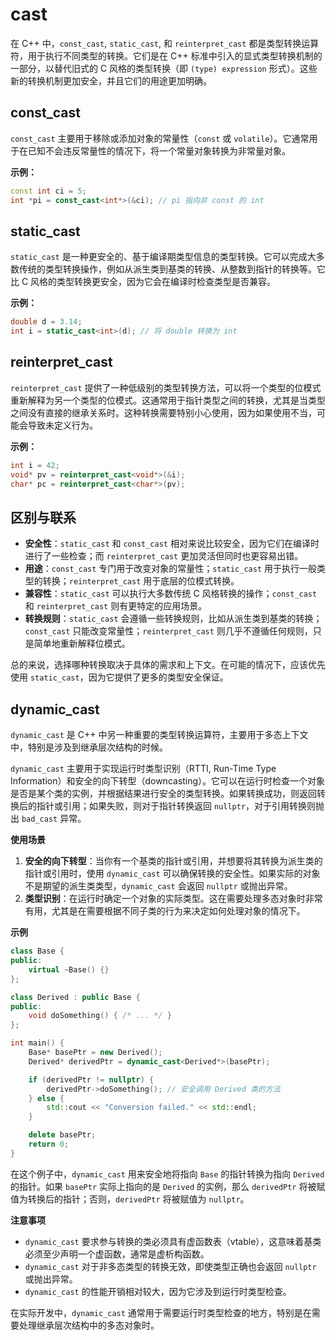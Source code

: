 # cast

在 C++ 中，`const_cast`, `static_cast`, 和 `reinterpret_cast` 都是类型转换运算符，用于执行不同类型的转换。它们是在 C++ 标准中引入的显式类型转换机制的一部分，以替代旧式的 C 风格的类型转换（即 `(type) expression` 形式）。这些新的转换机制更加安全，并且它们的用途更加明确。

## const_cast

`const_cast` 主要用于移除或添加对象的常量性（`const` 或 `volatile`）。它通常用于在已知不会违反常量性的情况下，将一个常量对象转换为非常量对象。

**示例：**
```cpp
const int ci = 5;
int *pi = const_cast<int*>(&ci); // pi 指向非 const 的 int
```

## static_cast

`static_cast` 是一种更安全的、基于编译期类型信息的类型转换。它可以完成大多数传统的类型转换操作，例如从派生类到基类的转换、从整数到指针的转换等。它比 C 风格的类型转换更安全，因为它会在编译时检查类型是否兼容。

**示例：**
```cpp
double d = 3.14;
int i = static_cast<int>(d); // 将 double 转换为 int
```

## reinterpret_cast

`reinterpret_cast` 提供了一种低级别的类型转换方法，可以将一个类型的位模式重新解释为另一个类型的位模式。这通常用于指针类型之间的转换，尤其是当类型之间没有直接的继承关系时。这种转换需要特别小心使用，因为如果使用不当，可能会导致未定义行为。

**示例：**
```cpp
int i = 42;
void* pv = reinterpret_cast<void*>(&i);
char* pc = reinterpret_cast<char*>(pv);
```

## 区别与联系

- **安全性**：`static_cast` 和 `const_cast` 相对来说比较安全，因为它们在编译时进行了一些检查；而 `reinterpret_cast` 更加灵活但同时也更容易出错。
- **用途**：`const_cast` 专门用于改变对象的常量性；`static_cast` 用于执行一般类型的转换；`reinterpret_cast` 用于底层的位模式转换。
- **兼容性**：`static_cast` 可以执行大多数传统 C 风格转换的操作；`const_cast` 和 `reinterpret_cast` 则有更特定的应用场景。
- **转换规则**：`static_cast` 会遵循一些转换规则，比如从派生类到基类的转换；`const_cast` 只能改变常量性；`reinterpret_cast` 则几乎不遵循任何规则，只是简单地重新解释位模式。

总的来说，选择哪种转换取决于具体的需求和上下文。在可能的情况下，应该优先使用 `static_cast`，因为它提供了更多的类型安全保证。

## dynamic_cast

`dynamic_cast` 是 C++ 中另一种重要的类型转换运算符，主要用于多态上下文中，特别是涉及到继承层次结构的时候。

`dynamic_cast` 主要用于实现运行时类型识别（RTTI, Run-Time Type Information）和安全的向下转型（downcasting）。它可以在运行时检查一个对象是否是某个类的实例，并根据结果进行安全的类型转换。如果转换成功，则返回转换后的指针或引用；如果失败，则对于指针转换返回 `nullptr`，对于引用转换则抛出 `bad_cast` 异常。

**使用场景**

1. **安全的向下转型**：当你有一个基类的指针或引用，并想要将其转换为派生类的指针或引用时，使用 `dynamic_cast` 可以确保转换的安全性。如果实际的对象不是期望的派生类类型，`dynamic_cast` 会返回 `nullptr` 或抛出异常。
2. **类型识别**：在运行时确定一个对象的实际类型。这在需要处理多态对象时非常有用，尤其是在需要根据不同子类的行为来决定如何处理对象的情况下。

**示例**

```cpp
class Base {
public:
    virtual ~Base() {}
};

class Derived : public Base {
public:
    void doSomething() { /* ... */ }
};

int main() {
    Base* basePtr = new Derived();
    Derived* derivedPtr = dynamic_cast<Derived*>(basePtr);

    if (derivedPtr != nullptr) {
        derivedPtr->doSomething(); // 安全调用 Derived 类的方法
    } else {
        std::cout << "Conversion failed." << std::endl;
    }

    delete basePtr;
    return 0;
}
```

在这个例子中，`dynamic_cast` 用来安全地将指向 `Base` 的指针转换为指向 `Derived` 的指针。如果 `basePtr` 实际上指向的是 `Derived` 的实例，那么 `derivedPtr` 将被赋值为转换后的指针；否则，`derivedPtr` 将被赋值为 `nullptr`。

**注意事项**

- `dynamic_cast` 要求参与转换的类必须具有虚函数表（vtable），这意味着基类必须至少声明一个虚函数，通常是虚析构函数。
- `dynamic_cast` 对于非多态类型的转换无效，即使类型正确也会返回 `nullptr` 或抛出异常。
- `dynamic_cast` 的性能开销相对较大，因为它涉及到运行时类型检查。

在实际开发中，`dynamic_cast` 通常用于需要运行时类型检查的地方，特别是在需要处理继承层次结构中的多态对象时。
